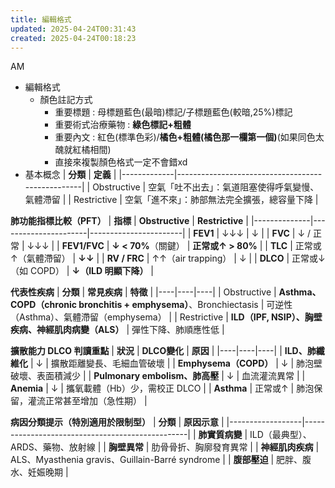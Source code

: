```yaml
---
title: 編輯格式
updated: 2025-04-24T00:31:43
created: 2025-04-24T00:18:23
---
```


AM

- 編輯格式
  - 顏色註記方式
    - 重要標題 : 母標題藍色(最暗)標記/子標題藍色(較暗,25%)標記
    - 重要術式治療藥物 : **綠色標記+粗體**
    - 重要內文 : 紅色(標準色彩)/**橘色+粗體(橘色那一欄第一個)**(如果同色太醜就紅橘相間)
    - 直接來複製顏色格式一定不會錯xd
- 基本概念
| **分類**    | **定義**                                         |
|-------------|--------------------------------------------------|
| Obstructive | 空氣「吐不出去」：氣道阻塞使得呼氣變慢、氣體滯留 |
| Restrictive | 空氣「進不來」：肺部無法完全擴張，總容量下降     |

**肺功能指標比較（PFT）**
| **指標**     | **Obstructive**      | **Restrictive**       |
|--------------|----------------------|-----------------------|
| **FEV1**     | ↓↓↓                  | ↓                     |
| **FVC**      | ↓ / 正常             | ↓↓↓                   |
| **FEV1/FVC** | **↓ \< 70%**（關鍵） | **正常或↑ \> 80%**    |
| **TLC**      | 正常或↑（氣體滯留）  | **↓↓**                |
| **RV / FRC** | ↑↑（air trapping）   | ↓                     |
| **DLCO**     | 正常或↓（如 COPD）   | **↓（ILD 明顯下降）** |

**代表性疾病**
| **分類** | **常見疾病** | **特徵** |
|----|----|----|
| Obstructive | **Asthma、COPD（chronic bronchitis + emphysema）**、Bronchiectasis | 可逆性（Asthma）、氣體滯留（emphysema） |
| Restrictive | **ILD（IPF, NSIP）、胸壁疾病、神經肌肉病變（ALS）** | 彈性下降、肺順應性低 |

**擴散能力 DLCO 判讀重點**
| **狀況** | **DLCO變化** | **原因** |
|----|----|----|
| **ILD、肺纖維化** | ↓ | 擴散距離變長、毛細血管破壞 |
| **Emphysema（COPD）** | ↓ | 肺泡壁破壞、表面積減少 |
| **Pulmonary embolism、肺高壓** | ↓ | 血流灌流異常 |
| **Anemia** | ↓ | 攜氧載體（Hb）少，需校正 DLCO |
| **Asthma** | 正常或↑ | 肺泡保留，灌流正常甚至增加（急性期） |

**病因分類提示（特別適用於限制型）**
| **分類**         | **原因示意**                                    |
|------------------|-------------------------------------------------|
| **肺實質病變**   | ILD（最典型）、ARDS、藥物、放射線               |
| **胸壁異常**     | 肋骨骨折、胸廓發育異常                          |
| **神經肌肉疾病** | ALS、Myasthenia gravis、Guillain-Barré syndrome |
| **腹部壓迫**     | 肥胖、腹水、妊娠晚期                            |
